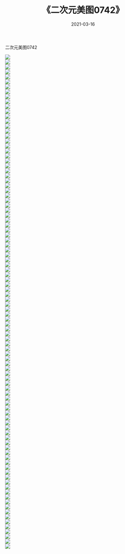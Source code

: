 ﻿---
layout: post
title:  《二次元美图0742》
date:   2021-03-16
img: http://imgx.orgx.ga/二次元/2021/二次元美图0742/000.jpg
categories: [美女, 清纯, 唯美]
---

二次元美图0742

 ![](http://imgx.orgx.ga/二次元/2021/二次元美图0742/001.png) <br>![](http://imgx.orgx.ga/二次元/2021/二次元美图0742/002.png) <br>![](http://imgx.orgx.ga/二次元/2021/二次元美图0742/003.png) <br>![](http://imgx.orgx.ga/二次元/2021/二次元美图0742/004.png) <br>![](http://imgx.orgx.ga/二次元/2021/二次元美图0742/005.png) <br>![](http://imgx.orgx.ga/二次元/2021/二次元美图0742/006.png) <br>![](http://imgx.orgx.ga/二次元/2021/二次元美图0742/007.png) <br>![](http://imgx.orgx.ga/二次元/2021/二次元美图0742/008.png) <br>![](http://imgx.orgx.ga/二次元/2021/二次元美图0742/009.png) <br>![](http://imgx.orgx.ga/二次元/2021/二次元美图0742/010.png) <br>![](http://imgx.orgx.ga/二次元/2021/二次元美图0742/011.png) <br>![](http://imgx.orgx.ga/二次元/2021/二次元美图0742/012.png) <br>![](http://imgx.orgx.ga/二次元/2021/二次元美图0742/013.png) <br>![](http://imgx.orgx.ga/二次元/2021/二次元美图0742/014.png) <br>![](http://imgx.orgx.ga/二次元/2021/二次元美图0742/015.png) <br>![](http://imgx.orgx.ga/二次元/2021/二次元美图0742/016.png) <br>![](http://imgx.orgx.ga/二次元/2021/二次元美图0742/017.png) <br>![](http://imgx.orgx.ga/二次元/2021/二次元美图0742/018.png) <br>![](http://imgx.orgx.ga/二次元/2021/二次元美图0742/019.png) <br>![](http://imgx.orgx.ga/二次元/2021/二次元美图0742/020.png) <br>![](http://imgx.orgx.ga/二次元/2021/二次元美图0742/021.png) <br>![](http://imgx.orgx.ga/二次元/2021/二次元美图0742/022.png) <br>![](http://imgx.orgx.ga/二次元/2021/二次元美图0742/023.png) <br>![](http://imgx.orgx.ga/二次元/2021/二次元美图0742/024.png) <br>![](http://imgx.orgx.ga/二次元/2021/二次元美图0742/025.png) <br>![](http://imgx.orgx.ga/二次元/2021/二次元美图0742/026.png) <br>![](http://imgx.orgx.ga/二次元/2021/二次元美图0742/027.png) <br>![](http://imgx.orgx.ga/二次元/2021/二次元美图0742/028.png) <br>![](http://imgx.orgx.ga/二次元/2021/二次元美图0742/029.png) <br>![](http://imgx.orgx.ga/二次元/2021/二次元美图0742/030.png) <br>![](http://imgx.orgx.ga/二次元/2021/二次元美图0742/031.png) <br>![](http://imgx.orgx.ga/二次元/2021/二次元美图0742/032.png) <br>![](http://imgx.orgx.ga/二次元/2021/二次元美图0742/033.png) <br>![](http://imgx.orgx.ga/二次元/2021/二次元美图0742/034.png) <br>![](http://imgx.orgx.ga/二次元/2021/二次元美图0742/035.png) <br>![](http://imgx.orgx.ga/二次元/2021/二次元美图0742/036.png) <br>![](http://imgx.orgx.ga/二次元/2021/二次元美图0742/037.png) <br>![](http://imgx.orgx.ga/二次元/2021/二次元美图0742/038.png) <br>![](http://imgx.orgx.ga/二次元/2021/二次元美图0742/039.png) <br>![](http://imgx.orgx.ga/二次元/2021/二次元美图0742/040.png) <br>![](http://imgx.orgx.ga/二次元/2021/二次元美图0742/041.png) <br>![](http://imgx.orgx.ga/二次元/2021/二次元美图0742/042.png) <br>![](http://imgx.orgx.ga/二次元/2021/二次元美图0742/043.png) <br>![](http://imgx.orgx.ga/二次元/2021/二次元美图0742/044.png) <br>![](http://imgx.orgx.ga/二次元/2021/二次元美图0742/045.png) <br>![](http://imgx.orgx.ga/二次元/2021/二次元美图0742/046.png) <br>![](http://imgx.orgx.ga/二次元/2021/二次元美图0742/047.png) <br>![](http://imgx.orgx.ga/二次元/2021/二次元美图0742/048.png) <br>![](http://imgx.orgx.ga/二次元/2021/二次元美图0742/049.png) <br>![](http://imgx.orgx.ga/二次元/2021/二次元美图0742/050.png) <br>![](http://imgx.orgx.ga/二次元/2021/二次元美图0742/051.png) <br>![](http://imgx.orgx.ga/二次元/2021/二次元美图0742/052.png) <br>![](http://imgx.orgx.ga/二次元/2021/二次元美图0742/053.png) <br>![](http://imgx.orgx.ga/二次元/2021/二次元美图0742/054.png) <br>![](http://imgx.orgx.ga/二次元/2021/二次元美图0742/055.png) <br>![](http://imgx.orgx.ga/二次元/2021/二次元美图0742/056.png) <br>![](http://imgx.orgx.ga/二次元/2021/二次元美图0742/057.png) <br>![](http://imgx.orgx.ga/二次元/2021/二次元美图0742/058.png) <br>![](http://imgx.orgx.ga/二次元/2021/二次元美图0742/059.png) <br>![](http://imgx.orgx.ga/二次元/2021/二次元美图0742/060.png) <br>![](http://imgx.orgx.ga/二次元/2021/二次元美图0742/061.png) <br>![](http://imgx.orgx.ga/二次元/2021/二次元美图0742/062.png) <br>![](http://imgx.orgx.ga/二次元/2021/二次元美图0742/063.png) <br>![](http://imgx.orgx.ga/二次元/2021/二次元美图0742/064.png) <br>![](http://imgx.orgx.ga/二次元/2021/二次元美图0742/065.png) <br>![](http://imgx.orgx.ga/二次元/2021/二次元美图0742/066.png) <br>![](http://imgx.orgx.ga/二次元/2021/二次元美图0742/067.png) <br>![](http://imgx.orgx.ga/二次元/2021/二次元美图0742/068.png) <br>![](http://imgx.orgx.ga/二次元/2021/二次元美图0742/069.png) <br>![](http://imgx.orgx.ga/二次元/2021/二次元美图0742/070.png) <br>![](http://imgx.orgx.ga/二次元/2021/二次元美图0742/071.png) <br>![](http://imgx.orgx.ga/二次元/2021/二次元美图0742/072.png) <br>![](http://imgx.orgx.ga/二次元/2021/二次元美图0742/073.png) <br>![](http://imgx.orgx.ga/二次元/2021/二次元美图0742/074.png) <br>![](http://imgx.orgx.ga/二次元/2021/二次元美图0742/075.png) <br>![](http://imgx.orgx.ga/二次元/2021/二次元美图0742/076.png) <br>![](http://imgx.orgx.ga/二次元/2021/二次元美图0742/077.png) <br>![](http://imgx.orgx.ga/二次元/2021/二次元美图0742/078.png) <br>![](http://imgx.orgx.ga/二次元/2021/二次元美图0742/079.png) <br>![](http://imgx.orgx.ga/二次元/2021/二次元美图0742/080.png) <br>![](http://imgx.orgx.ga/二次元/2021/二次元美图0742/081.png) <br>![](http://imgx.orgx.ga/二次元/2021/二次元美图0742/082.png) <br>![](http://imgx.orgx.ga/二次元/2021/二次元美图0742/083.png) <br>![](http://imgx.orgx.ga/二次元/2021/二次元美图0742/084.png) <br>![](http://imgx.orgx.ga/二次元/2021/二次元美图0742/085.png) <br>![](http://imgx.orgx.ga/二次元/2021/二次元美图0742/086.png) <br>![](http://imgx.orgx.ga/二次元/2021/二次元美图0742/087.png) <br>![](http://imgx.orgx.ga/二次元/2021/二次元美图0742/088.png) <br>![](http://imgx.orgx.ga/二次元/2021/二次元美图0742/089.png) <br>![](http://imgx.orgx.ga/二次元/2021/二次元美图0742/090.png) <br>![](http://imgx.orgx.ga/二次元/2021/二次元美图0742/091.png) <br>![](http://imgx.orgx.ga/二次元/2021/二次元美图0742/092.png) <br>![](http://imgx.orgx.ga/二次元/2021/二次元美图0742/093.png) <br>![](http://imgx.orgx.ga/二次元/2021/二次元美图0742/094.png) <br>![](http://imgx.orgx.ga/二次元/2021/二次元美图0742/095.png) <br>![](http://imgx.orgx.ga/二次元/2021/二次元美图0742/096.png) <br>![](http://imgx.orgx.ga/二次元/2021/二次元美图0742/097.png) <br>![](http://imgx.orgx.ga/二次元/2021/二次元美图0742/098.png) <br>![](http://imgx.orgx.ga/二次元/2021/二次元美图0742/099.png) <br>![](http://imgx.orgx.ga/二次元/2021/二次元美图0742/100.png) <br>